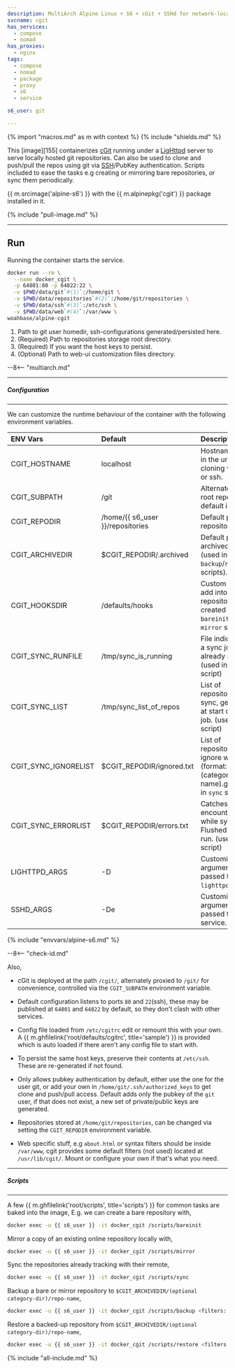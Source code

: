 ```yaml
---
description: MultiArch Alpine Linux + S6 + cGit + SSHd for network-local repositories.
svcname: cgit
has_services:
  - compose
  - nomad
has_proxies:
  - nginx
tags:
  - compose
  - nomad
  - package
  - proxy
  - s6
  - service

s6_user: git

---
```


{% import "macros.md" as m with context %}
{% include "shields.md" %}

This [image][155] containerizes [cGit][1] running under
a [LigHttpd][2] server to serve locally hosted git repositories.
Can also be used to clone and push/pull the repos using git via
[SSH][3]/PubKey authentication. Scripts included to ease the
tasks e.g creating or mirroring bare repositories, or sync them
periodically.

{{ m.srcimage('alpine-s6') }} with the {{ m.alpinepkg('cgit') }}
package installed in it.

{% include "pull-image.md" %}

---
Run
---

Running the container starts the service.

``` sh
docker run --rm \
  --name docker_cgit \
  -p 64801:80 -p 64822:22 \
  -v $PWD/data/git`#(1)`:/home/git \
  -v $PWD/data/repositories`#(2)`:/home/git/repositories \
  -v $PWD/data/ssh`#(3)`:/etc/ssh \
  -v $PWD/data/web`#(4)`:/var/www \
woahbase/alpine-cgit
```

1. Path to git user homedir, ssh-configurations generated/persisted here.
2. (Required) Path to repositories storage root directory.
3. (Required) If you want the host keys to persist.
4. (Optional) Path to web-ui customization files directory.

--8<-- "multiarch.md"

---
##### Configuration
---

We can customize the runtime behaviour of the container with the
following environment variables.

| ENV Vars             | Default                          | Description
| :---                 | :---                             | :---
| CGIT_HOSTNAME        | localhost                        | Hostname to set in the url for cloning via web or ssh.
| CGIT_SUBPATH         | /git                             | Alternate virtual-root repositories, default is `/cgit`.
| CGIT_REPODIR         | /home/{{ s6_user }}/repositories | Default path to repositories.
| CGIT_ARCHIVEDIR      | $CGIT_REPODIR/.archived          | Default path to archived repos (used in `backup`/`restore` scripts).
| CGIT_HOOKSDIR        | /defaults/hooks                  | Custom hooks to add into repositories created via the `bareinit` or `mirror` script.
| CGIT_SYNC_RUNFILE    | /tmp/sync_is_running             | File indicator that a sync job is already running. (used in `sync` script)
| CGIT_SYNC_LIST       | /tmp/sync_list_of_repos          | List of repositories to sync, generated at start of sync job. (used in `sync` script)
| CGIT_SYNC_IGNORELIST | $CGIT_REPODIR/ignored.txt        | List of repositories to ignore while sync. (format: (category)/(repo-name).git) (used in `sync` script)
| CGIT_SYNC_ERRORLIST  | $CGIT_REPODIR/errors.txt         | Catches errors encountered while sync. Flushed on each run. (used in `sync` script)
| LIGHTTPD_ARGS        | -D                               | Customizable arguments passed to `lighttpd` service.
| SSHD_ARGS            | -De                              | Customizable arguments passed to `sshd` service.
{% include "envvars/alpine-s6.md" %}

--8<-- "check-id.md"

Also,

* cGit is deployed at the path `/cgit/`, alternately proxied to
  `/git/` for convenience, controlled via the `CGIT_SUBPATH`
  environment variable.

* Default configuration listens to ports `80` and `22`(ssh), these
  may be published at `64801` and `64822` by default, so they
  don't clash with other services.

* Config file loaded from `/etc/cgitrc` edit or remount this with
  your own. A {{ m.ghfilelink('root/defaults/cgitrc',
  title='sample') }} is provided which is auto loaded if there
  aren't any config file to start with.

* To persist the same host keys, preserve their contents at `/etc/ssh`.
  These are re-generated if not found.

* Only allows pubkey authentication by default, either use the one
  for the user git, or add your own in
  `/home/git/.ssh/authorized_keys` to get clone and push/pull
  access. Default adds only the pubkey of the `git` user, if
  that does not exist, a new set of private/public keys are
  generated.

* Repositories stored at `/home/git/repositories`, can be changed
  via setting the `CGIT_REPODIR` environment variable.

* Web specific stuff, e.g `about.html` or syntax filters should be
  inside `/var/www`, cgit provides some default filters (not used)
  located at `/usr/lib/cgit/`. Mount or configure your own if
  that's what you need.

---
##### Scripts
---

A few {{ m.ghfilelink('root/scripts', title='scripts') }} for
common tasks are baked into the image, E.g. we can create a bare
repository with,

``` sh
docker exec -u {{ s6_user }} -it docker_cgit /scripts/bareinit
```

Mirror a copy of an existing online repository locally with,

``` sh
docker exec -u {{ s6_user }} -it docker_cgit /scripts/mirror
```

Sync the repositories already tracking with their remote,

``` sh
docker exec -u {{ s6_user }} -it docker_cgit /scripts/sync
```

Backup a bare or mirror repository to
`$CGIT_ARCHIVEDIR/(optional category-dir)/repo-name`,

``` sh
docker exec -u {{ s6_user }} -it docker_cgit /scripts/backup <filters: category-dirs, or reponames>
```

Restore a backed-up repository from
`$CGIT_ARCHIVEDIR/(optional category-dir)/repo-name`,

``` sh
docker exec -u {{ s6_user }} -it docker_cgit /scripts/restore <filters: category-dirs, or reponames>
```

[1]: https://git.zx2c4.com/cgit/
[2]: https://www.lighttpd.net/
[3]: https://www.openssh.com/

{% include "all-include.md" %}
